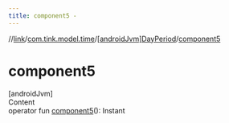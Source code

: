 ```yaml
---
title: component5 -
---
```

//[link](../../index.md)/[com.tink.model.time](../index.md)/[[androidJvm]DayPeriod](index.md)/[component5](component5.md)



# component5  
[androidJvm]  
Content  
operator fun [component5](component5.md)(): Instant  




